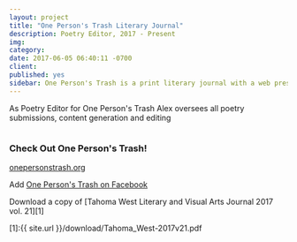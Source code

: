 ```yaml
---
layout: project
title: "One Person's Trash Literary Journal"
description: Poetry Editor, 2017 - Present
img: 
category: 
date: 2017-06-05 06:40:11 -0700
client: 
published: yes
sidebar: One Person's Trash is a print literary journal with a web presence whose mission is to tell homeless stories. Our prose and poetry center around the experience of homelessness and our content is chiefly contributed by the homeless, formerly homeless, and people whose professional and personal lives intersect with the homeless
---
```


As Poetry Editor for One Person's Trash Alex oversees all poetry submissions, content generation and editing

<img src="" alt="">

### Check Out One Person's Trash!

[onepersonstrash.org](https://www.onepersonstrash.org)

Add [One Person's Trash on Facebook](https://www.facebook.com/optjournal)

Download a copy of [Tahoma West Literary and Visual Arts Journal 2017 vol. 21][1]

[1]:{{ site.url }}/download/Tahoma_West-2017v21.pdf